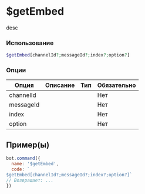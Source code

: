 # $getEmbed
desc
### Использование
```php
$getEmbed[channelId?;messageId?;index?;option?]
```

### Опции

| Опция | Описание | Тип | Обязательно |
|--------|-------------|------|----------|
| channelId |  |  | Нет | 
| messageId |  |  | Нет | 
| index |  |  | Нет |
| option |  |  | Нет |
## Пример(ы)

```javascript
bot.command({
  name: '$getEmbed',
  code: `
$getEmbed[channelId?;messageId?;index?;option?]`
// Возвращает: ...
})
```